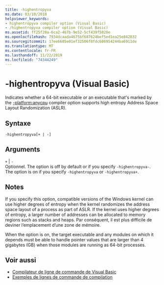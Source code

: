 ```yaml
---
title: -highentropyva
ms.date: 03/10/2018
helpviewer_keywords:
- highentropyva compiler option (Visual Basic)
- /highentropyva compiler option (Visual Basic)
ms.assetid: ff25f20a-6ca2-467b-9e52-5cf439f5028e
ms.openlocfilehash: 7934dcaada4675bf687624bef5ed1ea25e842832
ms.sourcegitcommit: 17ee6605e01ef32506f8fdc686954244ba6911de
ms.translationtype: MT
ms.contentlocale: fr-FR
ms.lasthandoff: 11/22/2019
ms.locfileid: "74344249"
---
```

# <a name="-highentropyva-visual-basic"></a>-highentropyva (Visual Basic)
Indicates whether a 64-bit executable or an executable that's marked by the [-platform:anycpu](../../../visual-basic/reference/command-line-compiler/platform.md) compiler option supports high entropy Address Space Layout Randomization (ASLR).  
  
## <a name="syntax"></a>Syntaxe  
  
```console  
-highentropyva[+ | -]  
```  
  
## <a name="arguments"></a>Arguments  
 `+` &#124; `-`  
 Optionnel. The option is off by default or if you specify `-highentropyva-`. The option is on if you specify `-highentropyva` or `-highentropyva+`.  
  
## <a name="remarks"></a>Notes  
 If you specify this option, compatible versions of the Windows kernel can use higher degrees of entropy when the kernel randomizes the address space layout of a process as part of ASLR. If the kernel uses higher degrees of entropy, a larger number of addresses can be allocated to memory regions such as stacks and heaps. Par conséquent, il est plus difficile de deviner l’emplacement d’une zone de mémoire.  
  
 When the option is on, the target executable and any modules on which it depends must be able to handle pointer values that are larger than 4 gigabytes (GB) when those modules are running as 64-bit processes.  
  
## <a name="see-also"></a>Voir aussi

- [Compilateur de ligne de commande de Visual Basic](../../../visual-basic/reference/command-line-compiler/index.md)
- [Exemples de lignes de commande de compilation](../../../visual-basic/reference/command-line-compiler/sample-compilation-command-lines.md)
